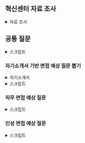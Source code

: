 ## 혁신센터 자료 조사

<details>
<summary>자료 조사</summary>

혁신센터

- DS 부문의 Data와 IT 인프라 솔루션을 담당하는 부서
- IT 시스템의 고도화와 Digital Transformation을 선도
- 팀은 총 6가지
  - MES팀: 제조 실행 및 스케쥴링, 설비/인프라 제어 관리, 스마트팩토리 담당
  - MIS팀: 경영개발 정보 담당
  - Data Intelligence팀: IT인프라와 플랫폼 제공, 데이터 센터를 모아 기획, 운영, 유지, 슈퍼컴, cloud, 네트워크 고도화, Data Lake, 재택근무와 화상회의 시스템등의 digital workplace 제공
  - DX팀: DT를 선도할 수 있도록 전략 기획, 과제관리, 품질관리 담당
  - 소프트웨어 연구소: 선행 연구, 소프트웨어 엔지니어링, 제품 보안 담당
  - CSE팀: 시뮬레이션 및 모델링 담당
  - 문구: Happy Innovator, Making Your Imagination Real
  - 대표 이사: 경계현

6개의 팀 중 내가 가고 싶은 팀

- MES
  - 이 이유는?
- Data Intelligence
  - 그 이유는?
-

갈 수 없는 팀

- CSE팀

MIS(Management Information System) 팀

- DS부문의 효율적인 경영을 위한 경영정보 시스템 기획/구축/운영(Business Intelligence)
- ERP, PLM, CRM, SCM, SRM, EHS 등 분야별 업무 프로세스 및 Data 분석, 취약점 진단
- MIS Data 분석 환경/체계(경영Data Mart, Data Pipeline, Metadata) 구축/운영
- RPA/Chatbot/Spotfire/Splunk/BI Solution 활용한 업무 개선 방안 도출
- IT시스템 Solution 및 전략 수립(PI Consulting, Process Innovation)
- Web/Mobile Platform을 활용한 시스템 Architecture(Business, UX, Data, I/F) 설계 및
  IT프로젝트(SI. System Integration) 추진/관리(PMO)
- Global SaaS 솔루션(Salesforce 등) 도입 검토(PoC) 및 적용 방안 설계/구축/운영
- MIS Application/Architecture 및 HW/SW 관리/운영/개선/최적화(SM. System Management)
- MIS SRE(Site Reliability Engineering) 기준설계/이상감지

Digital Transformation(DX) 추진

- Business, Data Architecture 변화관리 및 최적화
- DX PMO 및 PI 컨설팅
- IT 프로젝트 품질 검증 및 테스트 실행 기획
- IT 운영 성과 관리 방안 및 시스템 기획
- 대임직원 DX Communication 및 제도 운영
- 전사 DX/Agile 교육 기획, 운영 및 관리
- 사내 시스템 개선을 위한 UX 설계 및 컨설팅, UI 디자인 및 디자인 시스템 구축/운영

AI & Data Science

- 설계-개발-제조-품질 영역의 난제 해결을 위한 AI 활용 기술 개발
- Data 분석 및 Feature Engineering, 학습용 Data 전처리 및 Data Pipeline 개발
- 영상, 이미지, Text 활용 AI 알고리즘 개발
- AI/ML/DL 모델을 활용한 시스템 개발
- AI 응용 서비스 적용 컨설팅

Data Engineering / Data Service / MLOps 개발

- 개발/제조/경영 Data 플랫폼 서비스, Data Lake / DW 구축
- 개념/논리 Data Modeling, Data Flow / 대용량 Data Processing System 설계
- Data 품질 향상 / Data Pipeline 최적화
- Self-Analytics 도구, 데이터 병렬 분산 처리 도구 설계/구축/운영
- AI Platform 설계/구축/운영
  Job Description
  Data Center IT Infra 설계/구축/운영
- Server, Storage and Network Infra 설계/구축/운영
- Supercomputing & AI(ML/DL) Infra 및 High Performance Computing Infra 설계/구축/

운영

- Campus & Multi Data-Center Network 설계 및 최적화, 차세대 Network 기술도입
- Application 병렬화/최적화, AI Model/Algorithm 및 대규모 분산 학습 연구
- R&D향 Cloud 기획/설계/구축 및 최적화

Data Center 기획/구축/운영 및 응용 연구

- 차세대 Data Center 구축, 고집적/고효율 Facility 구축/운영 및 효율화
- Data Center 제어 및 운영 자동화 위한 DCIM 구축/운영, Disaster Recovery (재해복구)
- Data Center 운영 데이터(온도/습도/전력 등) 분석 통한 Server 用 제품 검증 및 불량 분석

Smart Factory 설계/구축

- Autonomous Factory 向 Manufacturing Execution System 구축
- 안정적인 시스템 유지를 위한 SRE(Site Reliability Engineering)
- 물류 Capa 검증 및 분석, 물류 Simulation을 통한 반송 최적화
- 생산 환경 변화를 위한 물류 반송/저장 System 설계 및 개발
- Safety 환경안전 & Smart Infra 시스템 설계 및 고도화
- 설비/공정 품질 개선을 위한 시스템 제어 및 설계
- 수율/품질 Solution Engineering
- 검사/계측, 설비 환경 Data 분석 및 차세대 Data Pipeline 솔루션 설계
- 가상 FAB Modeling & Simulation 통한 FAB Capa 및 실시간 이상 감지 설계
- 반도체 라인 셋업 및 안정화를 통한 시스템 기반 체제 구축

화성 HPC 센터

- HPC: High Performance Computing
- 지금까지 삼성전자 반도체 관련 데이터는 각기 다른 위치에서 관리되어옴
- 반도체 설계는 화성 DSR 타워 쪽에서, 공정 데이터는 각 반도체 공장(팹)에서 서버를 관리하는 방식
- 반도체 회로 미세화 및 제조 공정 단계가 늘어나면서 데이터 수집량이 크게 증가

</details>

## 공통 질문

<details>
<summary>스크립트</summary>

1.  1분 자기소개 해주세요

    1. 안녕하십니까, 지원자 정태완입니다.
    2. 저는 프로젝트 경험을 기반으로 하여 혁신센터 신호 및 시스템 설계 직무에 지원하게 되었습니다.
    3. 장애인 택시 관련 프로젝트를 진행하던 중 수집한 데이터의 25%가 문제가 있다는 사실을 알게 되었으나, 팀 내부 회의로는 답을 찾을 수 없었습니다.
    4. 그래서 데이터 수집에 관여한 택시 회사에 연락을 취하여 미터기 입력 오류가 원인임을 알 수 있었고 거리별 소요 시간 열을 추가하여 데이터를 보완하고 프로젝트를 성공적으로 마무리할 수 있었습니다.
    5. 둘째로, 파티션 제조 공장에서 외국인 근로자분들과 3개월간 일한 경험이 있습니다. 말도 잘 통하지 않고 낯선 작업이라 의사소통에 어려움이 있었지만, 먼저 다가가려는 자세를 통해 업무를 원활히 수행할 수 있었습니다.
    6. 앞으로도 이렇게 소통하려는 자세로 혁신센터에서의 업무에 임하겠습니다. 감사합니다.

2.  마지막 질문이나 하고싶은 말은?
    1.  삼성전자에서 저에게 기대하는 것은 지금의 역량뿐만 아니라 5년, 10년 후의 더욱 성장한 역량도 있을 것입니다. 계속 배우고 성장하며 혁신센터에 필요한 사람이 될 수 있도록 노력하겠습니다. 감사합니다.

</details>

### 자기소개서 기반 면접 예상 질문 뽑기

<details>
<summary>자기소개서</summary>
[삼성전자]  DS - 혁신센터  신호및시스템설계

DS - 혁신센터 | DS - Foundry사업부 | DS - 제조&기술담당

신호및시스템설계 | SW개발 | 기구개발

전공
시스템경영공학

평점
3.68

학업과정 중 특기사항
특기사항 내용
경영정보시스템 및 실습, 응용통계 및 연습, 생산관리 등의 과목을 수강하며 사내 혁신 및 데이터 분석 업무를 위한 지식을 습득하였습니다.

대내외 활동
활동구분 활동명 시작일 / 종료일 활동 상세 설명
교외커뮤니티활동 멀티캠퍼스 빅데이터 기반 지능형 서비스 개발 2022-03 ~ 2022-07 빅데이터 분석 프로젝트를 수행하며 데이터 분석 역량 강화
교외커뮤니티활동 데이크루 5기 2023-04 ~ 2023-05 인공지능 경진대회 사이트 데이콘에서 서포터즈 활동을 진행하며 AI 관련 서비스를 소개
교외커뮤니티활동 싸피 2024-01 ~ 2024-12 프로그래밍 역량 강화 및 프로젝트를 진행하며 풀스택 역량 강화

정보처리기사 등급없음 2023-11-15 한국산업인력공단 23203260209G
SQL개발자(SQLD) 등급없음 2023-07-07 한국데이터산업진흥원 038010886
ADsP 등급없음 2023-09-15 한국데이터산업진흥원 049005974

취미 / 특기
프리웨이트 운동/농구

존경인물
드웨인 존슨

존경이유
최고의 자리에서도 운동(기본)의 중요성을 늘 강조

에세이
삼성전자를 지원한 이유와 입사 후 회사에서 이루고 싶은 꿈을 기술하십시오.
[정도의 길을 걷는 동반자]
저는 스스로 떳떳한 삶을 사는 것을 굉장히 중요하게 여깁니다. 좋은 결과를 얻기보다 모두에게 당당하게, 자부심 있게 말할 수 있는 과정을 걷고자 합니다. 삼성전자 또한 모든 일에 있어서 정도를 추구하고 있습니다. 정도란 계속 걸어가기 힘들고, 한번 벗어난다면 더더욱 돌아오기 힘든 길입니다. 정도의 길을 걷지 않는 사람들에겐 미련하다, 고지식하다는 평가를 듣는 길이기도 합니다. 그렇기에 정도를 걸어온 사람만이 그 가치를 이해할 수 있을 것입니다. 저는 정도를 걷는 삼성전자의 가치를 깊게 이해하고, 그 길을 같이 걸어가는 동반자가 되고 싶어 지원하게 되었습니다.

[혁신을 만드는 중요한 키: 데이터]
삼성전자는 사내 혁신의 예시를 들라면 빠지지 않는 C-Lab을 운영하며 사내 아이디어 증진을 위해 노력하고 있습니다. 또한 IT 부문에서의 혁신을 끌어내고자 혁신 센터를 운영하고 있습니다. 이에 저는 산업공학을 전공하며 사내 혁신 및 애자일 프로세스 등의 기법을 학습한 지식을 토대로 삼성전자의 혁신에 이바지하겠습니다. 또한 삼성전자가 보유한 데이터를 활용, 분석하여 품질 및 생산성을 개선하겠습니다. 단순히 쌓인 데이터를 활용하는 것에 그치지 않고 데이터 수집, 가공 과정을 깊게 이해하며 데이터의 진정한 가치를 끌어내 데이터 기반 혁신 및 품질 개선에 기여하겠습니다.

본인의 성장과정을 간략히 기술하되 현재의 자신에게 가장 큰 영향을 끼친 사건, 인물 등을 포함하여 기술하시기 바랍니다. (※작품 속 가상인물도 가능)
[꿈이 없는 학생, A]
지금은 말이 많은 편이지만, 어린 시절에는 책을 좋아하는 조용한 성격이었습니다. 중학교 시절 친구들과 축구하기 시작하면서 활발해졌고, 고등학교에 입학하고 열정적으로 농구를 하며 지금의 성격이 형성되기 시작했습니다. 세월이 지나며 성격이 달라졌지만, 바뀌지 않은 점이 있다면 꿈이 없다는 점입니다. 꿈을 정한 시기는 대학교 2학년, 2018년으로 그리 오래되지 않았습니다. 청소년기엔 꿈이 정해지지 않았기에 공부에 의욕이 없었지만, 지금 하는 공부가 꿈을 이루는 것에 분명한 도움이 된다고 생각하며 버텨 수능에서 준수한 성적을 거뒀습니다. 하지만 전공을 선택할 때가 되자 혼란스러웠습니다. 결국 진로를 확실히 정하지 못한 저는 1년 후 전공을 선택하는 공학계열로 성균관대학교에 입학하였습니다.

[대학 생활에서 가장 가치 있었던 학점, F]
수능만 보고 달려온 저에게 대학교 1학년은 최악의 1년이었습니다. 의욕을 다시 채우지 못한 저는 대학교에서 새로운 인간관계를 형성하지 않았고, 성적을 좋게 받지도 못하며 허송세월하였습니다. 그렇게 1학년을 허비하던 중 저를 바꿔준 사건이 발생했습니다. 프로그래밍 과목을 수강하던 저는 친구의 도움을 받아 과제를 제출하였고, 해당 과제가 부정행위로 판명되어 자신의 결백을 직접 증명하지 않는 이상 F 학점을 받게 되는 상황에 부닥쳤습니다. 처음에는 억울한 마음에 결백을 증명하고자 제출 코드를 정리하고 미팅 날짜를 잡았으나, 날짜가 다가올수록 이유 모를 식욕부진과 질환들에 시달렸습니다. 그러던 와중 내 행동이 이치에 맞는 일인가, 정말 정직하게 과제를 제출하였기에 억울함을 느끼는가, 학점을 낮게 받기 싫어서 떼를 쓰는 것이 아니냐는 생각이 들면서 어머니께 대화를 청하며 상황을 설명해 드렸습니다. 그러자 어머니께서는 화를 내시기는커녕 마음이 가는 대로 행동해라, 나쁜 길로 빠지기는 쉽지만, 옳은 길로 돌아오기는 어려운 법인데, 너는 지금 그걸 선택하는 갈림길에 서 있다고 말씀해 주시며 제 선택을 응원해 주셨습니다. 결국 저는 교수님께 사죄의 메일을 보내며 겸허히 학점 F를 받았습니다.  
그 후 6개월간 쉬며 제 행보를, 그리고 지난 1년을 되돌아보는 시간을 가지며 개발자로 진로를 확고히 정한 저는 입대를 선택했고, 군대에서 여러 좋은 사람들의 영향을 받으며 학교로 돌아오게 되었습니다. 마음가짐이 완전히 달라진 저는 헛되이 보낸 1년을 복구하는 시간을 보내며 새로운 마음가짐으로 열심히 학업에 집중했습니다. 정도의 길을 걷겠다는 신념을 유지하며 족보, 대리과제와 같은 편법엔 눈길도 주지 않고 제가 할 수 있는 방향으로 학업에 열중했고, 저의 학점은 결국 천천히 상승 그래프를 그리며 4점대 학점을 받기 시작했습니다. 교내에서 학점 우수자에게 주는 상을 받고, 교외에서는 여러 개의 코딩 테스트를 통과하는 등 정직하게 쌓아온 제 노력은 이제 빛을 보기 시작했습니다. 저는 이렇게 단단하게 쌓아온 역량으로 삼성전자에서도 흔들리지 않고 정도를 걸어가며 삼성전자의 혁신 및 품질 개선을 위해 힘쓰겠습니다.

최근 사회 이슈 중 중요하다고 생각되는 한 가지를 선택하고 이에 관한 자신의 견해를 기술해 주시기 바랍니다.  
[교육제도, 이대로 괜찮은가?]  
최근 공교육을 담당하는 교사분들에 대한 교권 침해 문제가 대두되고 있습니다. 주호민 씨의 특수교사 고소, 서이초등학교 교사의 자살 사건에서 시작해서 지금까지 알려진 사건만 10건이 넘습니다. 게다가 해당 사건들은 교권을 넘어 인권까지 침해하는 사건들입니다.  
사실 이런 문제가 발생하는 것은 시간문제였습니다. 2022년 기준 출생아 수는 24만 명으로, 제가 태어난 해인 1998년의 출생아 수 64만 명에 비하면 37.5%에 불과합니다. 또한 평균 가구원 수는 3.1명에서 2.2명으로 감소했습니다. 가정당 자녀 수가 줄어들었으니, 자녀에 대한 부모의 관심도는 당연히 증가할 수밖에 없고, 자녀의 주변 환경도 더욱 신경 쓰게 됩니다. 그리고 자녀의 주변 환경 중 학부모와 대화가 가능하고, 타협의 여지가 있는 요인이라고 고려할 만한 부분은 교사밖에 없습니다. 그러다 보니 교사에 대한 지나친 간섭, 뒤로 이어지는 교권 침해 학부모 및 학생에 대한 처벌 미흡과 학생 인권의 지나친 강조까지 더해져 더는 버틸 수 없는 수준까지 이른 것입니다.  
저는 제도가 재정립되지 않는 이상 교권 및 인권 침해 문제는 끊이지 않을 것으로 생각합니다. 변화를 기대하며 처벌 없이 관대하게 넘어갈 수 있는 수준은 이미 지나쳤고, 과거 학생 인권을 강조하던 시절과는 상황이 달라졌기 때문입니다. 게다가 학생 인권이 올라가면 교사에게 그에 맞는 대응 방안을 마련해줬어야 하는데, 현재 제도는 그런 부분을 전혀 고려하지 않고 만들어졌기도 합니다. 문제가 터지고 여론에 맞춰 급하게 법을 수정, 제정했던 부작용이 이제 터진 것입니다. 만약 이번에도 여론이 교사의 편을 들었기 때문에 교사를 위해 감정적으로 법을 제정한다면 이번 일과 마찬가지로 무고한 피해자가 속출할 것입니다. 한 번에 완벽하게 양측 이해관계를 조율할 수는 없겠지만, 더욱 신중하게 결정하여 더는 무고한 피해자가 나오지 않았으면 하는 바람입니다.

지원한 직무 관련 본인이 갖고 있는 전문지식/경험(심화전공, 프로젝트, 논문, 공모전 등)을 작성하고, 이를 바탕으로 본인이 지원 직무에 적합한 사유를 구체적으로 서술해 주시기 바랍니다.  
[혁신과 프로그래밍의 교집합: 산업공학]  
프로그래머로서의 기본 소양은 물론이고, 혁신센터에서 목표로 하는 작업을 수행하기 위해서는 데이터 관련 지식 또한 필수적일 것입니다. 그에 더해 기업 시스템과 혁신 프로세스 등의 이해도가 높다면 더욱 혁신센터에 적합할 것입니다. 저는 빅데이터, 데이터 분석, 데이터베이스, 경영정보 시스템 등의 데이터 관련 전공과목들을 이수하며 직무 수행을 위한 지식을 쌓았습니다. 또한 기술경영 개론, 생산관리, 기술관리, 경영과학 등의 과목들을 이수하며 기업의 운영 및 혁신과 관련된 지식을 쌓았습니다. 기존에 존재하던 기업들을 분석하여 혁신할 수 있는 부분을 찾아내고, 기술의 변화에 따른 기업들의 변화 및 혁신 사례들을 학습하며 기존 기업에서의 혁신 시스템 발전 과정을 이해하였습니다.

[다양한 주제의 프로젝트 경험]  
앞서 언급한 과목들과 알고리즘, CS 지식을 기반으로 다양한 프로젝트를 진행하며 역량을 발전시켰습니다. 데이터 수집과 전처리, 데이터 분석 모델 개발까지의 과정을 처음부터 끝까지 담당했습니다. 데이터 수집과 전처리에서는 깔끔하게 만들어진 데이터셋을 기반으로 프로젝트를 진행하지 않았습니다. 모든 데이터를 직접 크롤링 및 라벨링 하였고, 작업 과정에서 데이터 수집 과정에 대한 이해가 데이터에 대한 깊은 이해로 이어짐을 알게 되었습니다. 또한 데이터 분석 모델에서 올바른 지표의 중요성을 느꼈고, 통계적 지식이 어떤 방식으로 데이터 분석에 활용되고 있는지 이해했습니다. 그리고 앞선 과정들을 거치며 만들어 낸 모델에서 도출된 정보들이 어떤 방식으로 활용될 수 있는지를 이해하며 추후 혁신센터에서의 업무에 도움이 될 귀중한 경험을 쌓았습니다.

지금까지 제가 쌓아온 지식은 혁신센터에서 업무와 충분히 시너지를 일으킬 수 있을 것입니다. 혁신에 대한 이해와 데이터 역량으로 삼성전자의 혁신 및 품질 개선을 위해 힘쓰겠습니다.

</details>

<details>
<summary>스크립트</summary>

1. 왜 삼성전자 DS에 지원했는가?, 왜 혁신센터에 지원했는가?
   1. 혁신센터는 삼성전자 DS부문의 데이터를 담당하는 부서이기에 다양하고 방대한 데이터를 다룰 수 있다는 점이 매력적으로 다가왔습니다. 또한 이 과정에서 데이터 역량과 IT 역량을 요구하고 있는데, 마침 그 두가지 역량을 길러온 제가 회사에 기여할 수 있는 부분이 많다고 판단했고, 그래서 지원하게 되었습니다.
2. 혁신센터는 뭐하는 곳인가?
   1. DS부문의 데이터와 IT시스템 고도화, 데이터 기반의 Digital Transformation을 주도하는 조직입니다. 또한 스마트 팩토리 운영 및 데이터 수집, 전처리, 분석 등을 활용하여 품질을 개선하는 데에도 일조하고 있습니다.
3. 왜 신호 및 시스템 설계에 지원했는가?
   1. 데이터를 활용하여 가치를 창출하는 과정에 동참하고 싶어서 지원하게 되었습니다. 혁신센터의 경우 데이터의 저장 및 전처리, 분석, 활용까지의 데이터 프로세스의 전 과정을 담당하고 있는데, 그 과정에 기여하는 직무가 신호 및 시스템 설계라고 생각하여 지원하게 되었습니다.
4. 왜 2지망은 SW개발 3지망은 기구 개발로 적었는가?
   1. 데이터 분석 역량과 IT 역량, 그리고 스마트 팩토리 관련 업무를 수행하는 곳 중 3가지 직무를 정했고, 그 중 가장 잘 수행할 수 있을 것이라 생각하는 순서대로 선택했습니다. 스마트팩토리가 변화하는 과정에 제 역량을 잘 발휘할 수 있을 것이라 생각했기에 스마트 팩토리 관련 직무들을 선택했고, 그 중 데이터 역량을 발휘할 수 있는 혁신센터가 우선순위였습니다.
5. 외국인 노동자분들과 일해봤다고 했는데, 자신만의 특별한 소통 방법이 있었는가?
   1. 먼저 다가가려는 태도가 중요했다고 생각합니다. 마침 일하고 있는 외국인 노동자분들 중 나이가 비슷한 분이 계셔서, 그분과 친하게 지내면서 이야기의 물꼬를 트기 시작했습니다. 그렇게 제가 소통하려는 의지를 보이자, 외국인 근로자 분들도 식사를 같이 하자고 하시기도 하고, 고민도 저에게 이야기하시는 등 원활한 관계를 형성할 수 있었습니다.
6. 한 학기를 휴학했는데 그때 뭐했냐
   1. 데이터 분석 부트캠프를 수료했습니다. 여러 프로젝트를 진행하며 데이터의 중요성, 팀 프로젝트에서의 소통의 중요성에 대해 알게 되었고, 그 당시에 배웠던 경험들을 최근 팀 프로젝트를 진행하면서 유의미하게 활용하기도 했습니다.
7. 왜 산업공학과에 진학하게 되었나요?
   1. 솔직히 말씀드리자면, 의도해서 진학하진 않았습니다. 제 학과의 경우 1학년 학점을 기반으로 2학년부터 전공을 선택하게 되는데, 학점이 좋지 않아서 선택할 수 있는 전공이 한정되어 있었고, 그중 산업공학과를 선택하게 되었습니다. 하지만 데이터 역량과 IT역량을 동시에 쌓을 수 있었던 학과이기에 운이 좋았다고 생각합니다.
8. 학점이 높은 편은 아니네요?
   1. 객관적으로 높은 편은 아니라 아쉽습니다. 대학교 초창기에 학점을 낮게 받으며 시작했던 부분이 큰 원인이라고 생각합니다. 그래도 꾸준히 학점을 올리고자 노력했고, 4학년에는 4점대 학점을 받으며 졸업할 수 있었습니다.
9. 응용통계는 지원자에게 중요한 과목이라고 생각하는데, D+를 받았네요?이유가 뭐죠?
   1. 당시에 해당 과목을 포기했었습니다. 1학년 시절을 아쉽게 보내서 기초가 다져지지 않은 상태였는데 그 상태로는 이해할 수 없는 과목을 신청했고, 해당 과목에 지나치게 많은 시간을 투자하게 되어 우선순위를 뒤로 미뤘습니다. 당시의 선택은 다소 후회되는 선택이었고, 현재는 시간을 더 투자하더라도 포기하지 말았어야 한다고 생각합니다.
10. SQLD 자격증은 왜 취득했나요?
    1. 데이터 분석, 혹은 IT 중 어떤 업무를 하게 되도 SQL역량은 필요할 것이라 판단했습니다. 데이터베이스에서 자료를 가져오던지, 데이터베이스에 결과물을 INSERT하는 과정은 데이터 기반의 의사결정을 지향하는 삼성전자에서 필수적이라 생각해서 SQLD를 취득하였습니다.
11. 농구를 특기로 적은 이유가 있나요?
    1. 농구 자체도 잘하지만, 진짜 특기는 농구에서의 소통과 팀워크 증진이라고 생각합니다. 농구의 경우 다른 스포츠보다 인원을 자유롭게 정할 수 있다보니 모르는 사람과 같이 하게되는 경우가 빈번합니다. 그 팀에서 소통을 최대한 이끌어내고, 소통을 통해 팀워크를 발휘하여 팀으로 농구할 수 있도록 하는 것이 제 진짜 특기라고 생각해서 농구를 특기로 적게 되었습니다.
12. 결과가 중요한가요 과정이 중요한가요?
    1. 둘 다 중요하지만 과정이 더 중요하다고 생각합니다. 프로젝트의 결과 뿐만 아니라 프로젝트의 진행 과정도 회사의 자산이며, 이 프로젝트는 추후 많은 프로젝트에서 참고 자료가 될 것입니다. 그 때 기존 프로젝트의 과정에서 문제가 있으면 해당 문제 때문에 참고 자료로써의 역할을 하지 못하며 프로젝트 전체의 가치가 훼손될 수 있으므로 장기적으로 바라본다면 과정이 결과보다 중요하다고 생각합니다.
13. 삼성전자의 정도에는 어떤 것이 있나요?
    1. 기업의 정도경영을 따진다면 세무조사를 언급하지 않을 수 없습니다. 삼성전자의 경우 매년 특별 세무조사 없이 정기 세무조사에서도 큰 문제 없이 잘 넘어가고 있습니다. 세무조사는 어떻게든 부족한 부분을 찾으려는 목적이 강한 만큼, 세무조사에서 큰 문제없이 넘어가고 있다는 것이 삼성전자의 정도를 증명하고 있다 생각합니다. 또한 삼성전자는 윤리규범 제보 사이트를 운영하며 정도경영을 위해 노력하고 있습니다. 단순히 사내 사례 뿐만 아니라 이해관계자의 경우도 포괄적으로 수용하며 경영문화를 위해 노력하고 있습니다.
14. 삼성전자의 사내혁신에는 어떤 것이 있을까요?
    1. 데이터 기반의 의사결정이 있겠습니다. 기존에는 같은 상황에서 개인의 역량, 혹은 경험에 따라 결과물을 다르게 도출할 수 있는 불확실성이 있었는데, 데이터 기반의 의사결정 도입을 통해 모두가 같은 결과물을 도출할 수 있도록 한 것이 사내혁신의 예라고 할 수 있겠습니다.
15. 데이터의 수집, 가공 과정을 깊게 이해하겠다고 했는데, 반도체 지식이 없는 상태 아닌가요?
    1. 맞습니다. 지금의 저는 반도체에 대해 잘 알지 못하는 상태입니다. 하지만 데이터 분석 기법을 무리없이 활용할 수 있고, 데이터의 가치를 이끌어내기 위해선 수집, 가공 과정을 알아야 한다는 것을 납득한 상태입니다. 학습의 필요성을 느끼고 있는 저이기에, 입사 후 삼성전자에서 반도체 교육을 이수하여 부족한 부분을 채우고 더 나아질 수 있을 것이라 생각합니다.
16. 왜 개발자로 진로를 선택했나요?
    1. 코드를 활용하여 작은 부분부터 결과물을 쌓아올리는 과정이 흥미로웠습니다. 또한 실력이 늘어가는 것이 결과물로 보이고, 빠르게 체감할 수 있다는 점이 매력적이었습니다.
17. 족보를 보는 학생들은 그럼 잘못된 행동을 하고 있나요?
    1. 제 기준에서는 그렇다고 말씀드리겠습니다. 면접 자리에서, 혹은 교수님 앞에서 자신이 족보를 봤다고 당당하게 말할 수 있는 지원자는 없을 것입니다. 그런 사례가 잘못된 행동을 하고 있다고 스스로 인지하고 있음을 증명한다고 생각합니다.
18. 왜 자기소개서 사회이슈 부분에서 이런 주제를 선택했나요?
    1. 어떠한 갈등이 발생했을 때, 더욱 공정하게 다뤄야 한다고 생각하여 해당 주제를 선택하였습니다. 특히 변화의 과정에서는 상황에 대해 객관적으로 평가하고, 주관을 배제한 채 일이 이루어져야 하는데, 해당 사건에서는 그렇게 일이 진행되지 않았고, 결국 피해자가 발생하게 되어 중요한 사회이슈라고 판단했습니다.
19. 어떤 기업의 사례를 학습했는가?
    1. LG의 공정 프로세스를 학습했습니다. 제조 과정에서 결함이 자주 발생했고, 해당 부분을 해결하기 위해 이상 탐지 알고리즘을 활용하는 방안을 주장했습니다.
20. 다른 기업의 혁신 사례는 어떤 부분이 있는가?
    1. 휴맥스의 사례가 있습니다. 가파르게 성장하는 과정에서 성장만을 바라본 채 단단하게 기초를 쌓아올리지 않아 결국 손실을 보게 되는 상황을 봉착했고, 그래서 혁신만을 담당하는 부서를 신설했습니다. 해당 부서에서 그동안 회사 전체에 팽배했던 실수나 작업 과정의 통일화등을 처리했고, 결국 성장 곡선이 더이상 가파르지 않은 시점에도 손실을 점차 줄여가며 회사의 이익을 증진시킬 수 있었던 사례가 있습니다.
21. 회사에 들어와서는 어떤 일을 하고싶나요?
    1. ML/DL을 활용하여 지능화 스마트 팩토리를 구축하는 과정에 일조하고 싶습니다. 스마트 팩토리에서 여러 ML/DL기술을 사용하는데 그 과정에서 제가 일조할 수 있을 것이라 생각합니다. 또한 스마트 팩토리는 아직 완성된 상태가 아닌, 점차 발전하고 있는 분야이기에 변화하는 부분이 많을 것인데, 학습 역량을 가진 저로써는 변화하는 과정에서 빠르게 할 수 있는 일을 찾아내고 처리할 수 있을 것이라 생각해서 앞서 말씀드렸듯 스마트 팩토리 관련 업무를 하고 싶습니다.

</details>

### 직무 면접 예상 질문

<details>
<summary>스크립트</summary>
- MES, Data Intelligence팀 일부 파트, CSE팀에서는 제조 데이터를 분석하는 과제 수행
- 어떤 업무를 수행하던지, 프로그래밍을 수행할 일이 많다
- 또한 어떤 분야의 업무건 결과물을 DB에 Insert하거나 Search해야하기 때문에 SQL 역량을 기르는 것도 좋다, 데이터베이스 또한 마찬가지
- 답변할 때 내가 이 회사에 어떤 기여를 할 수 있는지 생각하면서 답변하는게 좋을 듯 싶음

1. 왜 이 직무를 선택했는가?
   1. 지금까지 데이터와 IT역량을 길러왔는데, 이 두가지 역량을 동시에 필요로 하는 직무가 혁신센터 신호 및 시스템 설계이기에 이 직무를 선택했습니다. 제가 가진 두가지 역량을 동시에 활용하며 회사에 기여할 수 있을 것이라 생각했습니다.
2. 이력서에 적힌 내용이 회사와 직무를 선택하는 것에 어떤 영향을 주었는가?
   1. 데이터 분석 역량과 IT역량을 가지고 있다는 점이 혁신센터 신호 및 시스템 설계 직무를 선택하도록 만들었습니다. 혁신센터가 삼성전자 DS의 데이터 관리를 표방하고 있기도 하고, 현직자 인터뷰에서 개발 직무가 아니더라도 IT역량이 필요하다는 이야기가 많았기에 제가 회사에서 주어지는 업무를 잘 수행할 수 있을 것이라 판단했습니다.
3. 왜 이 회사와 이 직무를 선택했는가?
   1. 삼성전자는 최근 데이터 센터도 구축하며 데이터 사업에 투자하고 있고, 혁신센터는 현재 회사가 나아가는 방향에서 중요한 역할을 하는 부서라고 생각했습니다. 또한 그 과정에서 데이터 역량과 IT 역량이 필요한 신호 및 시스템 설계 직무에서 제 역량을 발휘하여 회사에 기여할 수 있을 것이라 생각했기에 이 직무에 지원하게 되었습니다.
4. 이 직무를 잘하기 위해 필요한 스킬이나 태도는 뭐가 있을까?
   1. 새로운 것을 배우고 빠르게 활용하는 학습 역량이 필요할 것입니다. 지금까지 쌓아온 역량과 다소 다른 업무를 맡을 수도 있고, 시대와 직무의 특성상 새로운 기술을 학습해야 할 수도 있는데 빠르게 역량을 확장해나가며 업무를 진행할 수 있는 학습 역량이 필요하다고 생각했습니다.
   2. 태도로는 소통하려는 자세가 필요할 것입니다. 데이터 업무의 특성상 다른 부서와 협력하거나 논의해야 하는 일이 많은데, 그 과정에서 소통하려는 태도가 있어야 업무를 원활하게 수행할 수 있고 불필요한 자원 낭비를 줄일 수 있을 것입니다. 특히 자신의 부서 내부 뿐만 아니라 DS 부문 전체의 데이터를 다루는 혁신센터의 특성상 소통하려는 태도의 중요성은 더욱 클 것입니다.
5. 왜 석사 두고 학사인 지원자를 뽑아야 하나요?
   1. 석사분들이 학사인 저보다 연구개발 능력이 뛰어나다는 사실은 부정하지 않겠습니다. 하지만 조직에는 연구개발 능력이 뛰어난 사람만 필요한 것은 아닙니다. 어떤 분야의 업무를 수행하게 되더라도 빠르게 습득하고 적응할 수 있는 사람도 필요합니다. 저는 그런 사람이고, 그게 회사가 저를 뽑아야 하는 이유라고 말씀드리겠습니다.
6. 자신만의 경쟁력을 말해보라
   1. 학습 역량이라고 생각합니다. 싸피 과정을 진행하며 학습 역량이 제 경쟁력이라는 점을 더욱 느낄 수 있었는데, 기본적으로 납득하고 넘어가야 하는 원리에 대해 빠르게 납득하고 활용할 수 있는 부분이나 궁금증들을 해결하며 역량을 길러나가니 다른 사람들보다 좀 더 빠르게 성장하고 습득하는 것을 확인할 수 있었습니다.
7. 지원분야에서 일을 잘할 수 있겠는가
   1. 잘 할 수 있을 것이라 생각합니다. 대기업에 입사하는 경우 지금까지 배우거나 쌓아왔던 역량과 다른 업무를 하게 되서 업무에 적응하지 못하는 사람들이 많다고 들었는데, 새롭게 뭔가를 배우는 것이 장점이라고 생각하는 저에게 그러한 상황은 오히려 반길만한 상황이라고 생각하고, 그렇기에 일을 잘 할 수 있을 것이라 생각합니다.
8. 지원분야에 자신의 강점은 무엇인가
   1. 제 강점은 실행력이라고 생각합니다. 데이터 분석을 하다 보면 대부분 답이 정해지지 않은 문제에 대한 유추를 하게 되는데, 그럴 때 해결 방법이 바로 떠오르지 않아 막막함을 느낄 때도 있습니다. 그 때 멈춰서지 않고 터무니없는 아이디어라도 일단 실천해보며 길을 조금씩 찾아나갈 수 있도록 일단 해보는 것이 저의 장점이라고 생각합니다.
9. 자기개발 노력을 말해보라
   1. 2024년 들어서는 싸피 과정을 진행하며 IT역량을 길렀고 싸피 과정 이외에도 알고리즘 스터디를 운영하며 알고리즘 역량을 길렀습니다. 싸피에서 시행하는 정기 평가에서 대부분 우수한 성적을 거뒀고, 학우들과 협업하며 소통 역량 및 협업 역량을 기르기 위해 노력했습니다.
10. 본인이 지원한 직무에서 중요한점
    1. 데이터 분석 능력, 그리고 소통 능력이라고 생각합니다. 혁신센터가 지향하는 바가 데이터 기반 digital transformation이므로 데이터 역량은 당연하고, DS부문의 데이터를 다루는 혁신센터의 특성상 다른 부서와 소통해야하는 일이 많을텐데, 이에 소통능력이 중요하게 작용할 것이라 생각합니다.
11. 지원 분야 관련 경험은?
    1. 데이터 분석 프로젝트를 진행한 경험이 있습니다. 장애인 택시 관련 프로젝트를 진행할 때는 RandomForestRegressor를 활용하여 장애인 택시 대기 시간 예측 모델을 구축했고, 인스타그램 검색 결과 필터링 프로젝트를 진행할 땐 EfficientNet 모델을 활용하여 객체를 검출하는 모델을 구축했습니다.
12. 본인이 하고 싶은 업무?
    1. mes팀에서 데이터 분석 업무를 수행하고 싶습니다. 가장 많은 데이터가 수집되는 곳이 스마트팩토리이고, 스마트팩토리에서의 개선은 곧 매출과 연결된다는 점이 매력적이었습니다. 또한 IT역량과 데이터 분석 역량을 모두 활용할 수 있는 부서인 만큼 제가 가장 많이 기여할 수 있는 부서라고 생각했습니다.
13. 다른 지원자들에 비해 본인의 차별성을 어필한다면 어떤 것이 있겠는가?
14. 졸업 후에 무엇을 했는지?(공백기 질문)
    1. 지난 8월에 졸업 후, 6개월간은 취업 준비에 매진했습니다. 자격증도 취득하고, 저라는 사람에 대해 어떻게 소개해야 하는지 연습도 하고 이를 위해 스스로에 대해 생각하는 시간을 많이 가졌습니다. 24년 들어서는 싸피 과정을 수료하며 IT역량을 기르기 위해 노력했습니다.
15. 가장 인상깊었던 프로젝트경험을 소개해보라
    1. 인스타그램 검색 필터링 프로젝트를 소개드리겠습니다. 해당 프로젝트는 미국에서 청소년들이 정보 검색을 위해 인스타그램을 많이 활용하고, 우리나라에서도 그런 경향성이 커지고 있다는 기사를 보고 시작하게 되었습니다. 인스타그램 게시물의 첫번째 사진, 즉 썸네일을 기반으로 검색어와 연관된 물체가 존재하면 좋은 정보라고 판단했고, 8개의 라벨을 만들어서 인스타그램에 존재하는 사진 수집하고 15000개의 사진을 직접 라벨링했습니다. 또한 모든 검색어를 고려할 순 없었기에 인기 해시태그를 기준으로 100개를 선정했고, 해당 해시태그들을 정리하여 그에 맞는 라벨을 만들고 라벨링 했습니다. 카페, 헬스장 등의 해시태그가 선정되었고, EfficientNet 모델을 활용하여 사진 내의 객체를 검출했습니다. 결과적으로 각 라벨을 기준으로는 90%이상의 정확도를, 멀티 라벨의 경우 75%의 정확도를 보이는 모델을 구축하여 성공적으로 마무리할 수 있었습니다.
16. 이 자리에 오기 위해서 무엇을 준비했는가?
17. 인상 깊게 들은 과목은 무엇인가?
18. 혁신센터 사업부가 어떻게 구성되는지 아는가
19. 창의력을 발휘한 경험/ 개선해본 경험을 말해보라
20. 리더 경험있는가
21. 본인만의 창의적인 경험은?
22. 도전적인 경험은?
23. 꼼꼼함을 보일 수 있는 사례는?
24. 프로젝트를 하면서 힘들었던 경험과 어떻게 해결했는지
25. 리더십이란 무엇인가
26. 이것도 하고 싶고 저것도 하고 싶어서 한 가지를 포기한 적이 있나요?
27. 본인이 가장 흥미롭게 들었던 수업은 무엇이었고 그 이유는 무엇인가?
28. 주변 사람들이 말하는 자신의 단점은?
29. 휴학기간 동안 무엇을 했는가?
    1. 부트캠프를 수료했습니다. 학교에서 데이터 분석에 관해 배우는 것도 좋지만, 학교 외에서는 어떤 내용을 배우는지 궁금했고, 기초도 다지고 프로젝트 진행 경험도 쌓고 싶어서 진행하게 되었습니다.결과적으로 모두가 열심히 하는 팀 프로젝트도 진행해보고, 부족한 부분도 채울 수 있었습니다.
30. 리더형인가요 팔로워형인가요?
    1. 팔로워형이라고 생각합니다. 대부분의 팀 프로젝트를 수행할 때 리더 역할을 수행하는 것 보다 리더를 보조하는 역할을 수행할 때 프로젝트의 진행이 보다 원활했습니다. 리더 역할을 수행할 때는 다른 사람이 수행한 것에 대해 부족한 점이 눈에 보이고, 그 부분을 보완하는 것에 집중해서 팀원들의 상황이나 관계에 대해 신경쓰지 못하는 경향이 있었습니다. 하지만 팔로워로써는 리더를 도와주고, 팀원들에게 관심을 가지며 어려운 부분을 같이 고민하며 해결할 수 있었고, 동등한 관계에서 과정을 진행하다 보니 리더일때는 신경쓰지 못했던 부분들도 세심하게 챙길 수 있었습니다. 하지만 업무에 익숙해지고 기회가 생긴하면, 리더 역할도 수행하고 싶은 욕심이 있습니다.
31. 왜 대학원에 진학하지 않았나요?
    1. 대학원 진학 생각이 없었던 것은 아닙니다. 당시 대학원 진학을 고민하며 교수님과 상담을 진행했었는데, 교수님께서 해주신 말씀이 있습니다. 대학원은 취직을 위한 창구가 아니며, 지식을 더 쌓기 위한 곳이 아니다. 대학원은 지식을 창출하는 곳이고, 연구하는 곳이다. 지식을 창출하는 것보다는 있는 지식을 활용하여 가치를 창출하는 일이 더 하고싶었고, 그래서 취업을 선택하게 되었습니다.

</details>

### 인성 면접 예상 질문

<details>
<summary>스크립트</summary>

1. 친구들이 나를 위해서 희생했던 경험
   1. 취직한 친구들이 부담주지 않고 돈을 덜 쓰게 만드는 경험이 있습니다. 제가 빚지는 것을 워낙 싫어하는 사람인데, 친구들이 그걸 알기에 몰래몰래 돈을 낸다던지, 차례를 정해서 돈을 내자고 하고 제 차례가 되면 말을 꺼내지 않는 경우가 몇번 있었습니다.
2. 목표를 세우고, 그 목표를 위해 전념했던 경험이 있나?, 어려움을 극복하고 최선의 결과물을 만들어 낸 사례, 주위 사람들과 협력하여 원하는 목표를 달성하거나, 어려운 위기를 극복한 사례
   1. 인스타그램 검색 결과 필터링 프로젝트를 진행할 때의 사례로 설명드리겠습니다. 해당 프로젝트를 진행하기 위해서는 데이터를 라벨링하는 작업이 필요했습니다. 라벨링에 시간을 많이 투자해야했고, 팀원들은 다소 꺼려하는 눈치였습니다. 저는 주제가 굉장히 마음에 들었기에 팀원들을 설득하여 일주일간 15000개의 이미지를 라벨링하였고, 해당 데이터를 바탕으로 프로젝트를 성공적으로 마무리할 수 있었습니다.
3. 리더나 팔로워로 함께 하는 과정에서 본인의 역할이나 노력이 무엇인가
   1. 저는 보통 팔로워로 팀 프로젝트에 참여하고, 그 과정에서 소통을 이끌어내는 역할을 맡았습니다. 팀 프로젝트에서 소통이 부족할 때 자원 낭비가 심하다는 것을 잘 알고 있었기에 최대한 소통을 많이 해서 팀 전체의 상황을 파악하고 팀원들에게 일을 배분하는 역할 또한 수행했습니다.
4. 팀 내의 갈등을 해결하기 위해 노력했던 경험이 있는가
   1. 학부 마지막 프로젝트를 진행할 때, 저를 포함한 4명의 팀원 중 2명의 팀원이 자주 연락두절되는 경우가 빈번했습니다. 그래서 그 2명에 대한 불만이 굉장히 컷었고, 이대로 프로젝트가 진행되다가는 불필요한 자원 낭비 및 감정 소모가 심해질 것이 명백했습니다. 결국 온라인으로 진행되던 프로젝트 팀원들을 현실에 불러모아 3시간가량 이야기를 나눴고, 상황이 완화된 후 보다 원활하게 팀 프로젝트를 진행할 수 있었습니다.
5. 거절하기 어려운 사람으로부터 다소 비윤리적인 부탁을 받았던 경험에 대해 말해달라
   1. 유감스럽게도 아직 그러한 경험은 없습니다. 하지만 만약 비윤리적인 부탁을 받는다면, 이렇게 되물을 것 같습니다. 지금 제가 들은 내용은 제가 이해하기로는 다소 모호하여 스스로 오해의 여지가 있다는 생각이 듭니다. 혹시 풀어서 다시 이야기해주실 수 있을까요? 라고 되묻겠습니다. 그럼에도 불구하고 비윤리적이라는 생각이 든다면, 그때는 제가 비윤리적이라고 느낀 부분을 말씀드리고 거절하겠습니다.
6. 상이한 가치가 충돌할 때 어떤 선택과 행동을 했으며, 경험을 통해 어떻게 성장할 수 있었는가
   1. 프로젝트를 진행할 때, 완성도를 높이느나, 혹은 새로운 기능을 추가하느냐로 의견이 충돌한 경험이 있습니다. 둘 다 프로젝트를 위해 필요한 작업이었기에 많은 고민을 했으나, 결국 업무를 최대한 세세하게 나누어서 시간이 오래 걸리는 업무들을 우선 진행하고, 남는 인원을 두가지 파트에 적절히 배분하는 방식으로 일이 중간에 중단되어 투자한 자원이 쓸모없어지는 일을 방지하려고 했습니다.
7. 내 핵심 역량은 무엇인가?
   1. 소통과 학습 역량이라고 생각합니다. DS부문의 데이터를 담당하는 혁신센터의 특성상 소통이 업무와 시너지를 일으킬 수 있을 것이고, 아직 변화하는 중인 데이터 센터, 혹은 스마트 팩토리에서도 새롭게 역량을 길러 회사에 기여하는 것에 학습 역량이 일조할 수 있을 것입니다.
8. 그렇다면 그 근거는 무엇이고, 경험은 어떤 부분이 있는가?
   1. 대부분의 팀 프로젝트에서 업무를 배분하고, 주도하는 일을 맡았었습니다. 이를 위해서는 각각의 업무를 진행하는 사람들과 소통하는 일이 필수였고, 제가 자진해서 이러한 역할을 맡는 것이 아니라 사람들이 자연스럽게 역할을 맡겼다는 점에서 소통 역량이 있음을 증명할 수 있겠습니다.
   2. 학습 역량으로는 최근까지 진행하고 있는 싸피 과정으로 설명드릴 수 있을 것 같습니다. 지금까지 데이터 분석을 진행했고, 싸피에서는 장고와 vue와 같은 웹 프레임워크를 배웠습니다. 코딩 역량이 필요하긴 하지만 다소 다른 영역이었음에도 불구하고 우수한 성적을 받으며 정기 평가에서 모두 상위 5%에 이르는 쾌거를 이룰 수 있었습니다. 이와 같은 경험으로 학습 역량을 증명할 수 있겠습니다.
9. 회사에 어떤 기대를 가지고 있는가?
   1. 아무리 뛰어난 역량을 가진 신입이라도 자신의 최대 역량을 꽃피우는 것에는 충분한 시간이 필요할 수 있습니다. 회사가 사람에게 충분한 시간을 줄 수 있으면 좋겠다는 기대를 가지고 있습니다.
10. 회사는 나에게, 나는 회사와 어떤 부분을 주고받을 수 있는가?
    1. 성취감을 받고,
11. 회사에서 나는 어떤 모습이 되기를 바라는가
    1. 신뢰할 수 있는 사람이 되기를 바랍니다. 신뢰라는 것은 단순히 일을 잘한다, 정직하다라는 한가지 부분에서 얻을 수 있는 것이 아닙니다. 다양한 부분에서 상대에게 믿음을 줘야, 상대가 자연스럽게 믿을 수 있어야 얻을 수 있는 것이라 생각합니다. 그래서 신뢰할 수 있는 사람이 되고 싶습니다. 업무뿐만 아니라 다른 부분에서도 뛰어난 사람이 되고싶습니다.
12. 지원한 분야가 본인하고 잘 안 맞으면 어떻게 할 것인가?
13. 자신만의 스트레스 해소법을 말해보라
    1. 운동을 다니고 있습니다. 헬스장에서 무거운 무게를 들어올리면서 잡념들이나, 스트레스때문에 왜곡된 생각들을 정리하는 시간을 가집니다. 그렇게 시간을 보내면, 어느 순간 스트레스가 다 사라졌다는 것을 알 수 있고, 이를 최대한 자주 하면서 스트레스를 관리하고 있습니다.
14. 회사에서 중요하다고 생각하는 가치는?
15. 자신의 단점 3가지는?
16. 힘들 때 누구에게 조언을 받나?
    1. 제가 배울만한 점이 많은 사람에게 조언을 받습니다. 현재로써는 싸피 과정을 수행하며 만난 동료들에게 조언을 구하고 있습니다. 보통 조언을 구하는 것이 어려워서 잘 구하지 않는데, 최근에 그런 저에게도 손을 내밀어 준 사람이 있어서 그 사람에게는 염치없지만 조금 더 조언을 구하고 있습니다.
17. 친구를 사귈 때 가장 중요하게 생각하는 부분은? 갈등 경험이 있다면 어떻게 풀어갔는가?
18. 팀 활동을 하면서 힘든 일이 생긴다면 어떻게 할것인가
19. 개인의 비전은 무엇인가?
20. 본인의 장점, 단점
21. 좋아하는 일과 잘하는 일 중에 어느 것을 직업으로 하는게 좋다고 생각하는가?
22. 본인이 생각하는 창의성이란?
23. 꼼꼼함을 설명할 수 있는 사례를 말해보아라
24. 팀 활동을 하면서 힘든 일이 생긴다면 어떻게 하겠는가?
25. 개인의 이익과 윤리 사이에서 무엇을 중시하는지
    1. 윤리를 중요시합니다. 윤리를 포기하고 얻은 개인의 이익을 떳떳하게 쓸 자신이 없습니다. 또한 저라는 사람은 제 주위 사람과도 연관되어 있다고 생각합니다. 제가 윤리를 저버리는 사람이 되면, 제 주위 사람들은 윤리를 저버리는 사람의 지인이 되는 것입니다. 그러한 상황을 원하지 않기에, 이익이 없더라도 윤리는 저버리지 않겠습니다.
26. 10년 뒤 본인의 모습은 어떠한가?
    1. 2~3년간은 저의 경쟁력을 기르기 위해 최선을 다하겠습니다. 선배님들의 노하우를 습득하고, 제 부족한 부분을 채우겠습니다. 제가 할 수 있는 일을 찾아서 작은 일부터 익숙해지겠습니다. 그 후로는 배운 내용을 적용하여 아이디어를 내겠습니다. 어떤 부분을 개선하면 좋을지, 그 과정에서 어떤 부서의 협력이 필요한지 배운 내용을 바탕으로 건의하며 제 업무를 수행하겠습니다. 6년차부터는 중간관리자로써 제 업무뿐만 아니라 쌓은 역량을 기반으로 후배님들을 도와드리고, 프로세스 혁신 관련 프로젝트를 진행하며 변화를 이끌어가겠습니다.
27. 상사와의 갈등이 있다면 어떻게 할 것인가
    1. 저는 어떤 갈등이든 양측의 잘못이 다 있다고 생각하는 사람입니다. 즉, 늘 저에게도 잘못이 있다는 뜻이며, 제 잘못이 어떤 부분인지, 그로 인해 상사가 어떤 생각을 하게 되었는지 고려하겠습니다. 정리가 되면, 대화를 요청하고 사과의 말씀을 드리며 이야기를 풀어나가겠습니다.
28. 이 면접에서 떨어지면 어떨 것 같나?
    1. 스스로 아쉬운 부분도 있지만, 미안하다는 감정이 들 것 같습니다. 면접을 위해 물심양면 도와준 동료들에게 좋은 성과로 갚고싶다는 마음이 이번 면접을 더 열심히 준비하도록 만들었는데, 떨어진다면 그 동료들에게 미안하다는 생각이 들 것 같습니다.
29. 면접 끝나고의 계획은?
    1. 일단 면접 복기를 하겠습니다. 어떤 부분이 아쉬웠고, 다음엔 어떤 부분을 보완할 것이며, 어떤 부분은 괜찮았는지, 면접관분들의 의도를 놓친 답변이 있는지 복기하겠습니다. 그 후론 보완해야 하는 부분을 위해 계획을 세우고, 다음 시즌을 노리겠습니다.
30. 삼성전자 외에 지원한 기업이 있나?
    1. 스마트 팩토리 솔루션 제공 기업인 코오롱베니트, 현대 제철, 그리고 증권사나 금융사에 지원했었습니다. 스마트팩토리 업무를 원활히 수행할 수 있을 것이라 생각해 코오롱 베니트에 지원했고, 많은 데이터를 다루고 가치를 창출하는 업무가 하고싶었기에 증권사, 금융사에 지원했습니다.
31. 존경하는 인물이 한 명언은? 그 명언이 끼친 영향은?
    1. 나는 중량을 들어올린다, 고로 테라피는 내게 필요 없다는 명언이 있습니다. 저도 스트레스를 받을 때 운동을 하며 스트레스를 해소하고 마음을 정리하곤 합니다. 덕분에 일상적으로 받는 스트레스가 쌓이는 일이 거의 없으며, 그로 인해 스트레스라는 요소가 저의 의사결정이나 다른 사람에게 보여지는 저의 모습에 영향을 준 적이 거의 없었습니다.
32. 아래 사람을 어떻게 다뤄야 회사의 생산성이 높아지는가
    1. 상황을 단편적으로 보기보단 포괄적으로 볼 수 있게 만들어야 합니다. 자신이 어떤 업무를 하고 있는지는 물론이고, 자신이 한 일이 어떤 프로젝트의 일부이며, 회사는 그 프로젝트로 뭘 이루려고 하는지 생각하게 만들어야 생산성이 높아질 것이라 생각합니다.
33. 회사 수익과 사회 공헌 중 무엇이 더 중요한가?
    1. 회사 수익이 더 중요하다고 생각합니다. 사회 공헌 또한 중요하지만, 회사의 목적은 이윤 창출이며, 사회 공헌은 중요도로 따지면 이윤 창출의 뒤에 있다고 생각합니다.
34. 대기업이 책임 지어야하는 사회적 책임에는 어떤 것 들이 있는지 말해보세요
    1. 정직한 세금 납부와 최소한 회사를 위해 일하는 근로자들의 복지에는 책임이 있다고 생각합니다. 또한, 취약계층에 대한 지원 또한 있어야 할 것입니다.
35. 우리회사 인재상이 무엇인지 아는가?
    1. 열정, 창의혁신, 도덕성입니다.
36. 지원한 분야와 회사에서 배정된 직무가 잘 맞지 않으면 어떻게 할 것인가?
    1. 일단 배정된 직무에서 최선을 다 하겠습니다. 물론 맞지 않는 직무라고 생각이 드는 시기이라면, 개선의 의지 또한 가져야 할 것입니다. 삼성전자의 경우 5년마다 있는 직무FA라는 기회가 있으므로, 해당 기회를 잡기 위해서 희망 업무에 대한 공부는 물론 현재 업무에 대한 최선을 다 해야 할 것입니다.
37. 상사가 부당하거나 불법한 지시를 내린다면 어떻게 할 것 인가
    1. 우선, 근거 자료를 더 찾아보겠습니다. 부당하거나 불법적인 지시라고 확신하게 된다면, 해당 근거 자료를 가져가서 말씀드리겠습니다. 해당 부분이 기업의 방향에 맞지 않는 것 같아서 관련 자료를 찾아봤다, 그러다 보니 내리신 지시는 부당하거나 불법한 지시라고 생각이 든다, 해당 부분에 대해 인지하고 계신지, 혹은 제가 찾은 부분에서 틀린 부분이 있는지 여쭤보고 싶다, 고 말씀드리겠습니다. 저는 신입사원이고, 시야가 상사보다 좁을 수 밖에 없기 때문에 스스로 틀릴 수 있다는 가능성을 항상 염두에 두고 대화를 시도하겠습니다.
38. 같이 일하고 싶지 않은 유형은 어떤 유형인가?
    1. 소통하려고 하지 않는 사람이 제일 힘들 것 같습니다. 하나의 부서는 하나의 팀이고, 팀이라면 같은 목표를 달성하기 위해 협업해야 하는데, 소통의 과정 없이 자신의 방향을 따라오라고 강요받는듯한 느낌을 받는다면 일하기 힘들지 않을까 싶습니다.

</details>
